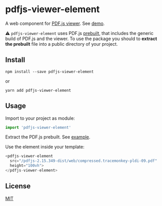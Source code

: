 # pdfjs-viewer-element

A web component for [PDF.js viewer](https://mozilla.github.io/pdf.js/web/viewer.html). See [demo](https://alekswebnet.github.io/pdfjs-viewer-element/index.html).

⚠️ `pdfjs-viewer-element` uses PDF.js [prebuilt](https://github.com/mozilla/pdf.js/releases/download/v2.15.349/pdfjs-2.15.349-dist.zip), that includes the generic build of PDF.js and the viewer. To use the package you should to **extract the prebuilt** file into a public directory of your project.

## Install
```
npm install --save pdfjs-viewer-element
```

or

```
yarn add pdfjs-viewer-element
```

## Usage
Import to your project as module:

```javascript
import 'pdfjs-viewer-element'
```

Extract the PDF.js prebuilt. See [example](https://github.com/alekswebnet/pdfjs-viewer-element/tree/master/public).

Use the element inside your template:

```javascript
<pdfjs-viewer-element 
  src="/pdfjs-2.15.349-dist/web/compressed.tracemonkey-pldi-09.pdf"
  height="100vh">
</pdfjs-viewer-element>
```
## License
[MIT](http://opensource.org/licenses/MIT)